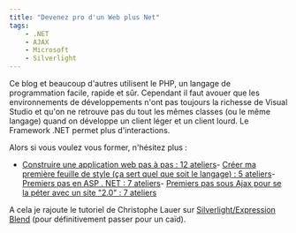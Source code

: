 ```yaml
---
title: "Devenez pro d'un Web plus Net"
tags:
    - .NET
    - AJAX
    - Microsoft
    - Silverlight
---
```


Ce blog et beaucoup d'autres utilisent le PHP, un langage de programmation
facile, rapide et s&#xFB;r. Cependant il faut avouer que les environnements de
développements n'ont pas toujours la richesse de Visual Studio et qu'on ne
retrouve pas du tout les mêmes classes (ou le même langage) quand on développe
un client léger et un client lourd. Le Framework .NET permet plus
d'interactions.</p>

Alors si vous voulez vous former, n'hésitez plus :

-   [Construire une application web pas à pas : 12 ateliers](http://msdn.microsoft.com/en-us/aa336522)-
    [Créer ma première feuille de style (ça sert quel que soit le langage) : 5 ateliers](http://msdn.microsoft.com/en-us/aa336522)-
    [Premiers pas en ASP . NET : 7 ateliers](http://msdn.microsoft.com/en-us/aa336522)-
    [Premiers pas sous Ajax pour se la péter avec un site &quot;2.0&quot; : 7 ateliers](http://msdn.microsoft.com/en-us/aa336522)

A cela je rajoute le tutoriel de Christophe Lauer sur
[Silverlight/Expression Blend](http://blogs.msdn.com/b/clauer/archive/2007/09/18/mon-tutoriel-expression-blend-et-silverlight-1-0-en-avant-premi-re.aspx)
(pour définitivement passer pour un ca&#xEF;d).
